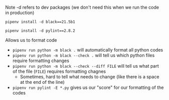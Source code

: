  Note -d refers to dev packages (we don't need this when we run the code in production)

```
pipenv install -d black==21.5b1
```

```
pipenv install -d pylint==2.8.2
```

Allows us to format code

* `pipenv run python -m black .` will automatically format all python codes
* `pipenv run python -m black --check .` will tell us which python files require formatting changes
* `pipenv run python -m black --check --diff FILE` will tell us what part of the file (`FILE`) requires formatting chagnes
  * Sometimes, hard to tell what needs to change (like there is a space at the end of the line)
* `pipenv run pylint -E *.py` gives us our "score" for our formatting of the codes